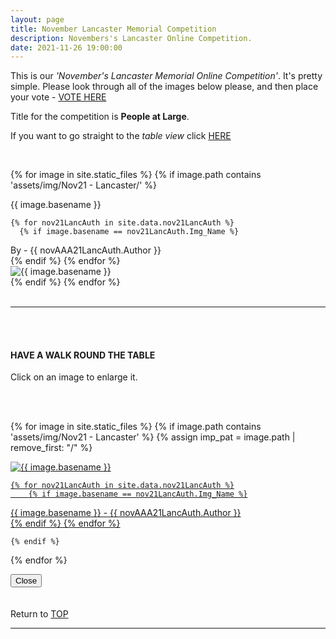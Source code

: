 ```yaml
---
layout: page
title: November Lancaster Memorial Competition
description: Novembers's Lancaster Online Competition.
date: 2021-11-26 19:00:00
---
```



This is our _'November's Lancaster Memorial Online Competition'_. It's pretty simple. Please look through all of the images below please, and then place your vote - <a target="_blank" href="https://surveyhero.com/c/vr3c3pap">VOTE HERE</a> 


<p>Title for the competition is <strong>People at Large</strong>. </p> 

If you want to go straight to the *table view* click <a href="#tableView">HERE</a>

<!-- <br>
## !! VOTING IS NOW CLOSED !!
<br> -->

<br>

<!-- This loops through all the images in specified folder -->
{% for image in site.static_files %}
    {% if image.path contains 'assets/img/Nov21 - Lancaster/' %}
<div class="Number">{{ image.basename }}</div>

<!-- This runs and checks if there is a matching author in the file -->
    {% for nov21LancAuth in site.data.nov21LancAuth %}
      {% if image.basename == nov21LancAuth.Img_Name %}
<div class="subName">By - {{ novAAA21LancAuth.Author }}</div>
      {% endif %}
    {% endfor %}


<div>
    <img class="col three Comp_Img" src="{{ site.baseurl }}{{ image.path }}" alt="{{ image.basename }}">
</div>
    {% endif %}
{% endfor %}



<br>
<br>

<hr id="tableView">

<br>
<br>

<div class="col three caption">
    <h4>HAVE A WALK ROUND THE TABLE </h4>
    <p>Click on an image to enlarge it.</p>    
</div>

<br>
<br>


<!-- MASONARY GRID -->
<div class="full-width">
	<div class="grid">

{% for image in site.static_files %}
    {% if image.path contains 'assets/img/Nov21 - Lancaster' %}
        {% assign imp_pat = image.path | remove_first: "/" %}
<div class="grid__item" data-size="1280x1280">  
    <a href="{{ site.baseurl }}{{ image.path }}" class="img-wrap" alt="{{ image.basename }}">
        <img src="{{ site.baseurl }}{{ image.path }}" alt="{{ image.basename }}" />

    {% for nov21LancAuth in site.data.nov21LancAuth %}
        {% if image.basename == nov21LancAuth.Img_Name %}
<div class="description description--grid">{{ image.basename }} - {{ novAAA21LancAuth.Author }}</div>
        {% endif %}
    {% endfor %}

</a>
</div>

    {% endif %}
{% endfor %}
	</div>

<!-- /grid -->
<div class="preview">
	<button class="action action--close"><i class="fa fa-times"></i><span class="text-hidden">Close</span></button>
	<div class="description description--preview"></div>
</div>
</div>
<!-- MASONARY GRID END -->

<br>
<br>

<div class="col three caption">
    Return to <a href="#top">TOP</a>
</div>

<hr>





